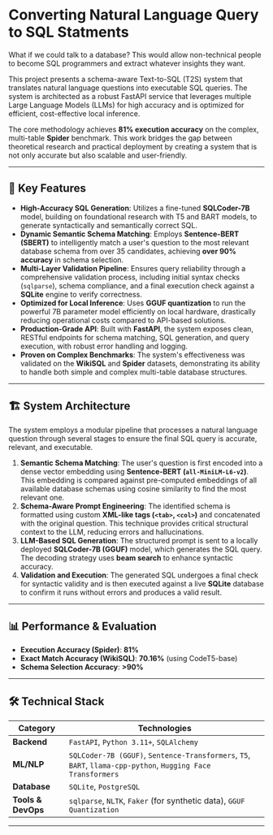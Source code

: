 # Converting Natural Language Query to SQL Statments

What if we could talk to a database? This would allow non-technical people to become SQL programmers and extract whatever insights they want. 

This project presents a schema-aware Text-to-SQL (T2S) system that translates natural language questions into executable SQL queries. The system is architected as a robust FastAPI service that leverages multiple Large Language Models (LLMs) for high accuracy and is optimized for efficient, cost-effective local inference.

The core methodology achieves **81% execution accuracy** on the complex, multi-table **Spider** benchmark. This work bridges the gap between theoretical research and practical deployment by creating a system that is not only accurate but also scalable and user-friendly.

---

## 🌟 Key Features

* **High-Accuracy SQL Generation**: Utilizes a fine-tuned **SQLCoder-7B** model, building on foundational research with T5 and BART models, to generate syntactically and semantically correct SQL.
* **Dynamic Semantic Schema Matching**: Employs **Sentence-BERT (SBERT)** to intelligently match a user's question to the most relevant database schema from over 35 candidates, achieving **over 90% accuracy** in schema selection.
* **Multi-Layer Validation Pipeline**: Ensures query reliability through a comprehensive validation process, including initial syntax checks (`sqlparse`), schema compliance, and a final execution check against a **SQLite** engine to verify correctness.
* **Optimized for Local Inference**: Uses **GGUF quantization** to run the powerful 7B parameter model efficiently on local hardware, drastically reducing operational costs compared to API-based solutions.
* **Production-Grade API**: Built with **FastAPI**, the system exposes clean, RESTful endpoints for schema matching, SQL generation, and query execution, with robust error handling and logging.
* **Proven on Complex Benchmarks**: The system's effectiveness was validated on the **WikiSQL** and **Spider** datasets, demonstrating its ability to handle both simple and complex multi-table database structures.

---

## 🏗️ System Architecture

The system employs a modular pipeline that processes a natural language question through several stages to ensure the final SQL query is accurate, relevant, and executable.

1. **Semantic Schema Matching**: The user's question is first encoded into a dense vector embedding using **Sentence-BERT (`all-MiniLM-L6-v2`)**. This embedding is compared against pre-computed embeddings of all available database schemas using cosine similarity to find the most relevant one.
2. **Schema-Aware Prompt Engineering**: The identified schema is formatted using custom **XML-like tags (`<tab>`, `<col>`)** and concatenated with the original question. This technique provides critical structural context to the LLM, reducing errors and hallucinations.
3. **LLM-Based SQL Generation**: The structured prompt is sent to a locally deployed **SQLCoder-7B (GGUF)** model, which generates the SQL query. The decoding strategy uses **beam search** to enhance syntactic accuracy.
4. **Validation and Execution**: The generated SQL undergoes a final check for syntactic validity and is then executed against a live **SQLite** database to confirm it runs without errors and produces a valid result.

---

## 📊 Performance & Evaluation

* **Execution Accuracy (Spider)**: **81%**  
* **Exact Match Accuracy (WikiSQL)**: **70.16%** (using CodeT5-base)  
* **Schema Selection Accuracy**: **>90%**  

---

## 🛠️ Technical Stack

| Category           | Technologies                                                                                             |
| ------------------ | -------------------------------------------------------------------------------------------------------- |
| **Backend** | `FastAPI`, `Python 3.11+`, `SQLAlchemy`                                                                  |
| **ML/NLP** | `SQLCoder-7B (GGUF)`, `Sentence-Transformers`, `T5`, `BART`, `llama-cpp-python`, `Hugging Face Transformers` |
| **Database** | `SQLite`, `PostgreSQL`                                                                                   |
| **Tools & DevOps** | `sqlparse`, `NLTK`, `Faker` (for synthetic data), `GGUF Quantization`                                      |

---
